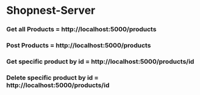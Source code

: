 # Shopnest-Server
### Get all Products = http://localhost:5000/products
### Post Products = http://localhost:5000/products
### Get specific product by id = http://localhost:5000/products/id
### Delete specific product by id = http://localhost:5000/products/id

